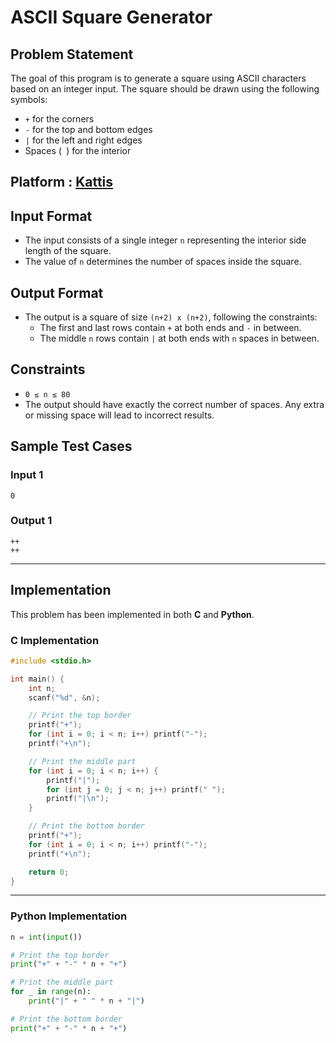 # ASCII Square Generator

## Problem Statement
The goal of this program is to generate a square using ASCII characters based on an integer input. The square should be drawn using the following symbols:

- `+` for the corners
- `-` for the top and bottom edges
- `|` for the left and right edges
- Spaces (` `) for the interior

## Platform : [Kattis](https://open.kattis.com/problems/asciikassi)

## Input Format
- The input consists of a single integer `n` representing the interior side length of the square.
- The value of `n` determines the number of spaces inside the square.

## Output Format
- The output is a square of size `(n+2) x (n+2)`, following the constraints:
  - The first and last rows contain `+` at both ends and `-` in between.
  - The middle `n` rows contain `|` at both ends with `n` spaces in between.

## Constraints
- `0 ≤ n ≤ 80`
- The output should have exactly the correct number of spaces. Any extra or missing space will lead to incorrect results.

## Sample Test Cases

### **Input 1**
```
0
```
### **Output 1**
```
++
++
```
---

## Implementation
This problem has been implemented in both **C** and **Python**.

### **C Implementation**
```c
#include <stdio.h>

int main() {
    int n;
    scanf("%d", &n);

    // Print the top border
    printf("+");
    for (int i = 0; i < n; i++) printf("-");
    printf("+\n");

    // Print the middle part
    for (int i = 0; i < n; i++) {
        printf("|");
        for (int j = 0; j < n; j++) printf(" ");
        printf("|\n");
    }

    // Print the bottom border
    printf("+");
    for (int i = 0; i < n; i++) printf("-");
    printf("+\n");

    return 0;
}
```

---

### **Python Implementation**
```python
n = int(input())

# Print the top border
print("+" + "-" * n + "+")

# Print the middle part
for _ in range(n):
    print("|" + " " * n + "|")

# Print the bottom border
print("+" + "-" * n + "+")
```
